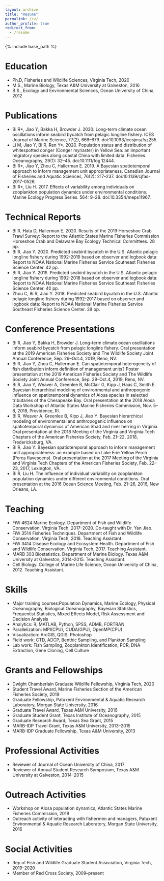 ```yaml
---
layout: archive
title: "Resume"
permalink: /cv/
author_profile: true
redirect_from:
  - /resume
---
```


{% include base_path %}

Education
======
* Ph.D, Fisheries and Wildlife Sciences, Virginia Tech, 2020
* M.S., Marine Biology, Texas A&M University at Galveston, 2016
* B.S., Ecology and Environmental Sciences, Ocean University of China, 2012

Publications
======
* Bi R*, Jiao Y, Bakka H, Browder J. 2020. Long-term climate ocean oscillations inform seabird bycatch from pelagic longline fishery. ICES Journal of Marine Science, 77(2), 668–679. doi:10.1093/icesjms/fsz255.
* Li M, Jiao Y, Bi R, Ren Y*. 2020. Population status and distribution of whitespotted conger (Conger myriaster) in Yellow Sea: an important migratory species along coastal China with limited data. Fisheries Oceanography, 29(1): 32–45. doi:10.1111/fog.12444.
* Bi R*, Jiao Y, Zhou C, Hallerman E. 2019. A Bayesian spatiotemporal approach to inform management unit appropriateness. Canadian Journal of Fisheries and Aquatic Sciences, 76(2): 217–237. doi:10.1139/cjfas-2017-0526.
* Bi R*, Liu H. 2017. Effects of variability among individuals on zooplankton population dynamics under environmental conditions. Marine Ecology Progress Series. 564: 9–28. doi:10.3354/meps11967.

Technical Reports
======
* Bi R, Hata D, Hallerman E. 2020. Results of the 2019 Horseshoe Crab Trawl Survey: Report to the Atlantic States Marine Fisheries Commission Horseshoe Crab and Delaware Bay Ecology Technical Committees. 28 pp.
* Bi R, Jiao Y. 2020. Predicted seabird bycatch in the U.S. Atlantic pelagic longline fishery during 1992-2019 based on observer and logbook data: Report to NOAA National Marine Fisheries Service Southeast Fisheries Science Center. 42 pp.
* Bi R, Jiao Y. 2019. Predicted seabird bycatch in the U.S. Atlantic pelagic longline fishery during 1992-2018 based on observer and logbook data: Report to NOAA National Marine Fisheries Service Southeast Fisheries Science Center. 40 pp.
* Zhou C, Bi R, Jiao Y. 2018. Predicted seabird bycatch in the U.S. Atlantic pelagic longline fishery during 1992-2017 based on observer and logbook data: Report to NOAA National Marine Fisheries Service Southeast Fisheries Science Center. 38 pp.
  
Conference Presentations
======
* Bi R, Jiao Y, Bakka H, Browder J. Long-term climate ocean oscillations inform seabird bycatch from pelagic longline fishery. Oral presentation at the 2019 American Fisheries Society and The Wildlife Society Joint Annual Conference, Sep. 29–Oct.4, 2019, Reno, NV.
* Bi R, Jiao Y, Zhou C, Hallerman E. Can spatiotemporal heterogeneity of fish distribution inform definition of management units? Poster presentation at the 2019 American Fisheries Society and The Wildlife Society Joint Annual Conference, Sep. 29–Oct.4, 2019, Reno, NV.
* Bi R, Jiao Y, Weaver A, Greenlee B, McClair G, Kipp J, Haas C, Smith E. Bayesian hierarchical modeling of environmental and anthropogenic influence on spatiotemporal dynamics of Alosa species in selected tributaries of the Chesapeake Bay. Oral presentation at the 2018 Alosa Data Workshop of Atlantic States Marine Fisheries Commission, Nov. 5–8, 2018, Providence, RI.
* Bi R, Weaver A, Greenlee B, Kipp J, Jiao Y. Bayesian hierarchical modeling of environmental and anthropogenic influence on spatiotemporal dynamics of American Shad and river herring in Virginia. Oral presentation at the 2018 Meeting of the Virginia and Virginia Tech Chapters of the American Fisheries Society, Feb. 21–22, 2018, Fredericksburg, VA.
* Bi R, Jiao Y. Bayesian spatiotemporal approach to inform management unit appropriateness: an example based on Lake Erie Yellow Perch (Perca flavescens). Oral presentation at the 2017 Meeting of the Virginia and Virginia Tech Chapters of the American Fisheries Society, Feb. 22–23, 2017, Lexington, VA.
* Bi R, Liu H. The influence of individual variability on zooplankton population dynamics under different environmental conditions. Oral presentation at the 2016 Ocean Science Meeting, Feb. 21–26, 2016, New Orleans, LA.
  
Teaching
======
* FiW 4624 Marine Ecology. Department of Fish and Wildlife Conservation, Virginia Tech, 2017–2020. Co-taught with Dr. Yan Jiao.
* FiW 3514 Fisheries Techniques. Department of Fish and Wildlife Conservation, Virginia Tech, 2018. Teaching Assistant.
* FiW 3414 Disease Ecology and Ecosystem Health. Department of Fish and Wildlife Conservation, Virginia Tech, 2017. Teaching Assistant.
* MARB 303 Biostatistics. Department of Marine Biology. Texas A&M University at Galveston, 2014–2015. Teaching Assistant.
* Cell Biology. College of Marine Life Science, Ocean University of China, 2012. Teaching Assistant.

Skills
======
* Major training courses:Population Dynamics, Marine Ecology, Physical Oceanography, Biological Oceanography, Bayesian Statistics, Frequentist Statistics, Mixed Effects Model, Risk Assessment and Decision Analysis
* Analytics: R, MATLAB, Python, SPSS, ADMB, FORTRAN
* Parallelization: MPI(CPU), CUDA(GPU), OpenMP(CPU)
* Visualization: ArcGIS, QGIS, Photoshop
* Field work: CTD, ADCP, Benthic Sampling, and Plankton Sampling
* Lab work: Fish Sampling, Zooplankton Identification, PCR, DNA Extraction, Gene Cloning, Cell Culture

Grants and Fellowships
======
* Dwight Chamberlain Graduate Wildlife Fellowship, Virginia Tech, 2020
* Student Travel Award, Marine Fisheries Section of the American Fisheries Society, 2019
* Graduate Fellowship, Patuxent Environmental & Aquatic Research Laboratory, Morgan State University, 2016
* Graduate Travel Award, Texas A&M University, 2016
* Graduate Student Grant, Texas Institute of Oceanography, 2015
* Graduate Research Award, Texas Sea Grant, 2015
* MARB-IDP Travel Grant, Texas A&M University, 2013–2015
* MARB-IDP Graduate Fellowship, Texas A&M University, 2013
  
Professional Activities
======
* Reviewer of Journal of Ocean University of China, 2017
* Reviewer of Annual Student Research Symposium, Texas A&M University at Galveston, 2014–2015

Outreach Activities
======
* Workshop on Alosa population dynamics, Atlantic States Marine Fisheries Commission, 2018
* Outreach activity of interacting with fishermen and managers, Patuxent Environmental & Aquatic Research Laboratory, Morgan State University, 2016

Social Activities
======
* Rep of Fish and Wildlife Graduate Student Association, Virginia Tech, 2019–2020
* Member of Red Cross Society, 2009–present
